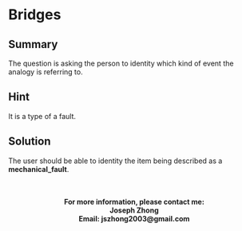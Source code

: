<h1>Bridges</h1>
<h2>Summary</h2>
The question is asking the person to identity which kind of event the analogy is referring to.
<h2>Hint</h2>
It is a type of a fault.
<h2>Solution</h2>
The user should be able to identity the item being described as a <b>mechanical_fault</b>.
<br>
<br>
<br>
<p align = "center"><b>For more information, please contact me:
<br>Joseph Zhong
<br>Email: jszhong2003@gmail.com</b></p></p>
